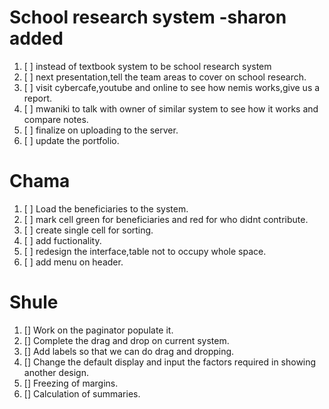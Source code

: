 # School research system -sharon added
1. [ ] instead of textbook system to be school research system
2. [ ] next presentation,tell the team areas to cover on school research.
3. [ ] visit cybercafe,youtube and online to see how nemis works,give us a report.
4. [ ] mwaniki to talk with owner of similar system to see how it works and compare notes.
5. [ ] finalize on uploading to the server.
6. [ ] update the portfolio.


# Chama
1. [ ] Load the beneficiaries to the system.
2. [ ] mark cell green for beneficiaries and red for who didnt contribute.
3. [ ] create single cell for sorting.
4. [ ] add fuctionality.
5. [ ] redesign the interface,table not to occupy whole space.
6. [ ] add menu on header.

# Shule
1. [] Work on the paginator populate it.
2. [] Complete the drag and drop on current system.
3. [] Add labels so that we can do drag and dropping.
4. [] Change the default display and input the factors required in showing another design.
5. [] Freezing of margins.
6. [] Calculation of summaries.
